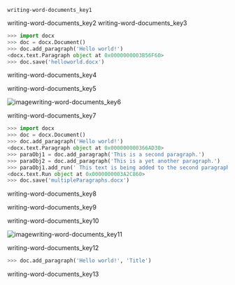 ```ngMeta
writing-word-documents_key1
```

writing-word-documents_key2
writing-word-documents_key3


```python
>>> import docx
>>> doc = docx.Document()
>>> doc.add_paragraph('Hello world!')
<docx.text.Paragraph object at 0x0000000003B56F60>
>>> doc.save('helloworld.docx')
```
writing-word-documents_key4


writing-word-documents_key5


![image](assets/000038.jpg)writing-word-documents_key6


writing-word-documents_key7


```python
>>> import docx
>>> doc = docx.Document()
>>> doc.add_paragraph('Hello world!')
<docx.text.Paragraph object at 0x000000000366AD30>
>>> paraObj1 = doc.add_paragraph('This is a second paragraph.')
>>> paraObj2 = doc.add_paragraph('This is a yet another paragraph.')
>>> paraObj1.add_run(' This text is being added to the second paragraph.')
<docx.text.Run object at 0x0000000003A2C860>
>>> doc.save('multipleParagraphs.docx')
```
writing-word-documents_key8


writing-word-documents_key9


writing-word-documents_key10


![image](assets/000045.jpg)writing-word-documents_key11


writing-word-documents_key12


```python
>>> doc.add_paragraph('Hello world!', 'Title')
```
writing-word-documents_key13
